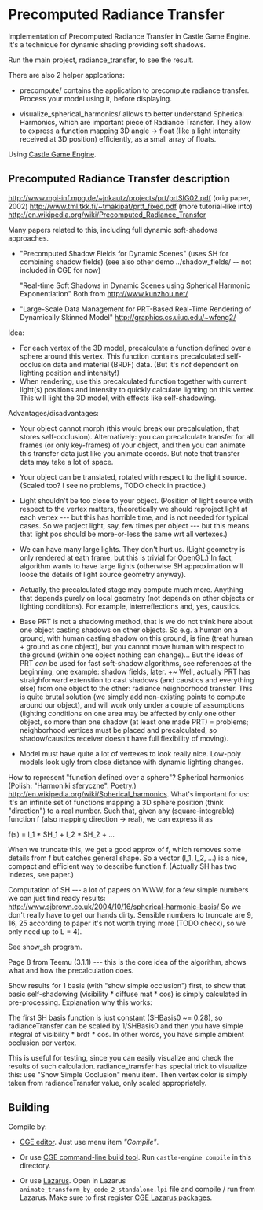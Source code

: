 # Precomputed Radiance Transfer

Implementation of Precomputed Radiance Transfer in Castle Game Engine.
It's a technique for dynamic shading providing soft shadows.

Run the main project, radiance_transfer, to see the result.

There are also 2 helper applcations:

- precompute/ contains the application to precompute radiance transfer.
  Process your model using it, before displaying.

- visualize_spherical_harmonics/ allows to better understand Spherical Harmonics,
  which are important piece of Radiance Transfer. They allow to express
  a function mapping 3D angle -> float (like a light intensity received at 3D
  position) efficiently, as a small array of floats.

Using [Castle Game Engine](https://castle-engine.io/).

## Precomputed Radiance Transfer description

http://www.mpi-inf.mpg.de/~jnkautz/projects/prt/prtSIG02.pdf (orig paper, 2002)
http://www.tml.tkk.fi/~tmakipat/prtf_fixed.pdf (more tutorial-like into)
http://en.wikipedia.org/wiki/Precomputed_Radiance_Transfer

Many papers related to this, including full dynamic soft-shadows approaches.
- "Precomputed Shadow Fields for Dynamic Scenes" (uses SH for combining shadow fields)
  (see also other demo ../shadow_fields/ -- not included in CGE for now)

  "Real-time Soft Shadows in Dynamic Scenes using Spherical Harmonic Exponentiation"
  Both from http://www.kunzhou.net/

- "Large-Scale Data Management for PRT-Based Real-Time Rendering of Dynamically Skinned Model"
  http://graphics.cs.uiuc.edu/~wfeng2/

Idea:
- For each vertex of the 3D model, precalculate a function defined over
  a sphere around this vertex. This function contains precalculated
  self-occlusion data and material (BRDF) data.
  (But it's *not* dependent on lighting position and intensity!)
- When rendering, use this precalculated function together with
  current light(s) positions and intensity to quickly calculate lighting
  on this vertex. This will light the 3D model, with effects like
  self-shadowing.

Advantages/disadvantages:
- Your object cannot morph (this would break our precalculation,
  that stores self-occlusion). Alternatively: you can precalculate
  transfer for all frames (or only key-frames) of your object,
  and then you can animate this transfer data just like you animate coords.
  But note that transfer data may take a lot of space.
+ Your object can be translated, rotated with respect to the light source.
  (Scaled too? I see no problems, TODO check in practice.)

- Light shouldn't be too close to your object. (Position of light source
  with respect to the vertex matters, theoretically we should reproject
  light at each vertex --- but this has horrible time, and is not needed
  for typical cases. So we project light, say, few times per object --- but this
  means that light pos should be more-or-less the same wrt all vertexes.)
+ We can have many large lights. They don't hurt us. (Light geometry is only
  rendered at eath frame, but this is trivial for OpenGL.)
  In fact, algorithm wants to have large lights (otherwise SH approximation
  will loose the details of light source geometry anyway).

+ Actually, the precalculated stage may compute much more.
  Anything that depends purely on local geometry (not depends on other
  objects or lighting conditions). For example, interreflections
  and, yes, caustics.

- Base PRT is not a shadowing method, that is we do not think here about
  one object casting shadows on other objects. So e.g. a human on a ground,
  with human casting shadow on this ground, is fine (treat human + ground
  as one object), but you cannot move human with respect to the ground
  (within one object nothing can change)...
  But the ideas of PRT *can* be used for fast soft-shadow algorithms,
  see references at the beginning, one example: shadow fields, later.
+~ Well, actually PRT has straighforward extenstion to cast shadows
  (and caustics and everything else) from one object to the other:
  radiance neighborhood transfer. This is quite brutal solution
  (we simply add non-existing points to compute around our object),
  and will work only under a couple of assumptions (lighting conditions
  on one area may be affected by only one other object, so more
  than one shadow (at least one made PRT) = problems;
  neighborhood vertices must be placed and precalculated,
  so shadow/caustics receiver doesn't have full flexibility of moving).

- Model must have quite a lot of vertexes to look really nice.
  Low-poly models look ugly from close distance with dynamic lighting
  changes.

How to represent "function defined over a sphere"? Spherical harmonics
(Polish: "Harmoniki sferyczne". Poetry.)
http://en.wikipedia.org/wiki/Spherical_harmonics.
What's important for us: it's an infinite set of functions
mapping a 3D sphere position (think "direction") to a real number.
Such that, given any (square-integrable) function f
(also mapping direction -> real), we can express it as

  f(s) = l_1 * SH_1 + l_2 * SH_2 + ...

When we truncate this, we get a good approx of f, which removes some
details from f but catches general shape. So a vector (l_1, l_2, ...)
is a nice, compact and efficient way to describe function f.
(Actually SH has two indexes, see paper.)

Computation of SH --- a lot of papers on WWW, for a few simple numbers
we can just find ready results:
http://www.sjbrown.co.uk/2004/10/16/spherical-harmonic-basis/
So we don't really have to get our hands dirty.
Sensible numbers to truncate are 9, 16, 25
according to paper it's not worth trying more (TODO check),
so we only need up to L = 4).

See show_sh program.

Page 8 from Teemu (3.1.1) --- this is the core idea of the algorithm,
shows what and how the precalculation does.

Show results for 1 basis (with "show simple occlusion") first,
to show that basic self-shadowing (visibility * diffuse mat * cos)
is simply calculated in pre-processing. Explanation why this works:

  The first SH basis function is just
  constant (SHBasis0 ~= 0.28), so radianceTransfer can be scaled by
  1/SHBasis0 and then you have simple integral of visibility *  brdf * cos.
  In other words, you have simple ambient occlusion per vertex.

  This is useful for testing, since you can easily visualize and check
  the results of such calculation. radiance_transfer has special trick
  to visualize this: use "Show Simple Occlusion" menu item.
  Then vertex color is simply taken from radianceTransfer value,
  only scaled appropriately.

## Building

Compile by:

- [CGE editor](https://castle-engine.io/manual_editor.php). Just use menu item _"Compile"_.

- Or use [CGE command-line build tool](https://castle-engine.io/build_tool). Run `castle-engine compile` in this directory.

- Or use [Lazarus](https://www.lazarus-ide.org/). Open in Lazarus `animate_transform_by_code_2_standalone.lpi` file and compile / run from Lazarus. Make sure to first register [CGE Lazarus packages](https://castle-engine.io/documentation.php).
